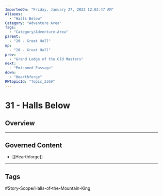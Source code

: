 ```yaml
---
ImportedOn: "Friday, January 27, 2023 12:02:47 AM"
Aliases:
  - "Halls Below"
Category: "Adventure Area"
Tags:
  - "Category/Adventure-Area"
parent:
  - "20 - Great Hall"
up:
  - "20 - Great Hall"
prev:
  - "Grand Lodge of the Old Masters"
next:
  - "Poisoned Passage"
down:
  - "Hearthforge"
RWtopicId: "Topic_2369"
---
```

# 31 - Halls Below
## Overview
---
## Governed Content
- [[Hearthforge]]


---
## Tags
#Story-Scope/Halls-of-the-Mountain-King


